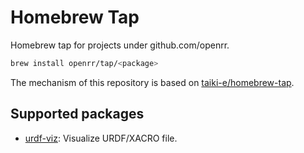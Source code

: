# Homebrew Tap

Homebrew tap for projects under github.com/openrr.

```sh
brew install openrr/tap/<package>
```

The mechanism of this repository is based on [taiki-e/homebrew-tap](https://github.com/taiki-e/homebrew-tap/tree/9cfc23c03bcfc37b41f01c9f73e90706bb55bb1b).

## Supported packages

- [urdf-viz]: Visualize URDF/XACRO file.

[urdf-viz]: https://github.com/openrr/urdf-viz
